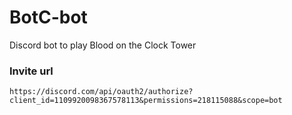 # BotC-bot
Discord bot to play Blood on the Clock Tower

### Invite url
`https://discord.com/api/oauth2/authorize?client_id=1109920098367578113&permissions=218115088&scope=bot`
